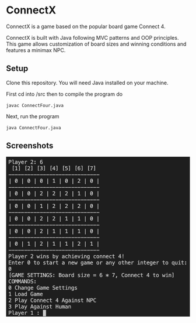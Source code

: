 # ConnectX 
ConnectX is a game based on the popular board game Connect 4. 

ConnectX is built with Java following MVC patterns and OOP principles.
This game allows customization of board sizes and winning conditions and features 
a minimax NPC.

## Setup
Clone this repository. You will need Java installed on your machine.

First cd into /src then to compile the program do
```
javac ConnectFour.java
```
Next, run the program

```
java ConnectFour.java
```
## Screenshots

![End of Game](/screenshots/endOfGame.png?raw=true "End of Game")
